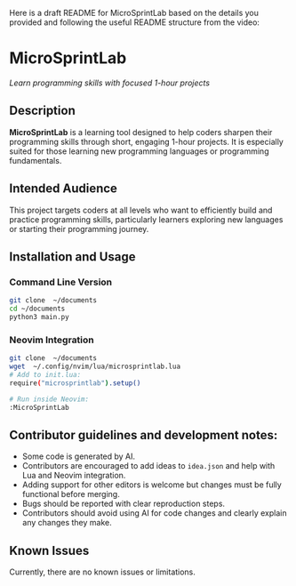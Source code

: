 Here is a draft README for MicroSprintLab based on the details you provided and following the useful README structure from the video:

# MicroSprintLab  
*Learn programming skills with focused 1-hour projects*

## Description  
**MicroSprintLab** is a learning tool designed to help coders sharpen their programming skills through short, engaging 1-hour projects. It is especially suited for those learning new programming languages or programming fundamentals.

## Intended Audience  
This project targets coders at all levels who want to efficiently build and practice programming skills, particularly learners exploring new languages or starting their programming journey.

## Installation and Usage  

### Command Line Version  
```bash
git clone  ~/documents
cd ~/documents
python3 main.py
```

### Neovim Integration  
```bash
git clone  ~/documents
wget  ~/.config/nvim/lua/microsprintlab.lua
# Add to init.lua:
require("microsprintlab").setup()

# Run inside Neovim:
:MicroSprintLab
```
## Contributor guidelines and development notes:
- Some code is generated by AI.
- Contributors are encouraged to add ideas to `idea.json` and help with Lua and Neovim integration.
- Adding support for other editors is welcome but changes must be fully functional before merging.
- Bugs should be reported with clear reproduction steps.
- Contributors should avoid using AI for code changes and clearly explain any changes they make.

## Known Issues  
Currently, there are no known issues or limitations.
